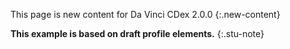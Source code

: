 <!-- /Users/ehaas/Documents/FHIR/davinci-ecdx/input/examples/cdex-questionnaireresponse-example1.json -->

This page is new content for Da Vinci CDex 2.0.0
{:.new-content}

**This example is based on draft profile elements.**
{:.stu-note}